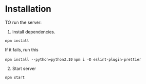 # Installation

TO run the server:

1. Install dependencies.

`npm install`

If it fails, run this

`npm install --python=python3.10`
`npm i -D eslint-plugin-prettier`

2. Start server

`npm start`
